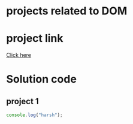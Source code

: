 # projects related to DOM

# project link
[Click here](https://stackblitz.com/edit/dom-project-chaiaurcode?file=index.html)

# Solution code

## project 1

```javascript
console.log("harsh");

```
